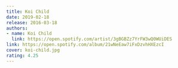 ```yaml
---
title: Koi Child
date: 2019-02-18
release: 2016-03-18
authors:
- name: Koi Child
  link: https://open.spotify.com/artist/3gBGBZz7YrFW3wQ0WUiDES
link: https://open.spotify.com/album/21wNeEaw7iFxDzvhHXEzcI
cover: koi-child.jpg
rating: 4.25
---
```

